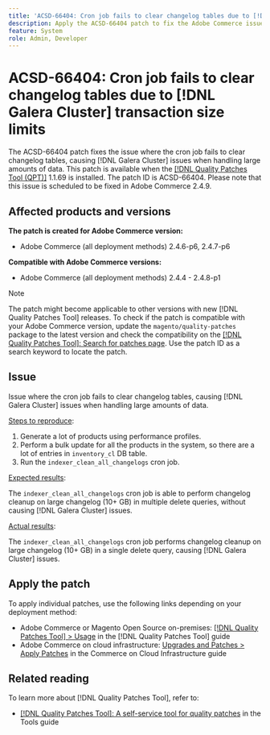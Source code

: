 ```yaml
---
title: 'ACSD-66404: Cron job fails to clear changelog tables due to [!DNL Galera Cluster] transaction size limits'
description: Apply the ACSD-66404 patch to fix the Adobe Commerce issue where with cron job not clearing changelog tables and causing [!DNL Galera Cluster] issues in case of large amount of data in these tables.
feature: System
role: Admin, Developer
---
```


# ACSD-66404: Cron job fails to clear changelog tables due to [!DNL Galera Cluster] transaction size limits

The ACSD-66404 patch fixes the issue where the cron job fails to clear changelog tables, causing [!DNL Galera Cluster] issues when handling large amounts of data. This patch is available when the [[!DNL Quality Patches Tool (QPT)]](/help/tools/quality-patches-tool/quality-patches-tool-to-self-serve-quality-patches.md) 1.1.69 is installed. The patch ID is ACSD-66404. Please note that this issue is scheduled to be fixed in Adobe Commerce 2.4.9.

## Affected products and versions

**The patch is created for Adobe Commerce version:**

* Adobe Commerce (all deployment methods) 2.4.6-p6, 2.4.7-p6

**Compatible with Adobe Commerce versions:**

* Adobe Commerce (all deployment methods) 2.4.4 - 2.4.8-p1

>[!NOTE]
>
>The patch might become applicable to other versions with new [!DNL Quality Patches Tool] releases. To check if the patch is compatible with your Adobe Commerce version, update the `magento/quality-patches` package to the latest version and check the compatibility on the [[!DNL Quality Patches Tool]: Search for patches page](https://experienceleague.adobe.com/tools/commerce-quality-patches/index.html). Use the patch ID as a search keyword to locate the patch.
## Issue

Issue where the cron job fails to clear changelog tables, causing [!DNL Galera Cluster] issues when handling large amounts of data.

<u>Steps to reproduce</u>:

1. Generate a lot of products using performance profiles.
1. Perform a bulk update for all the products in the system, so there are a lot of entries in `inventory_cl` DB table.
1. Run the `indexer_clean_all_changelogs` cron job.

<u>Expected results</u>:

The `indexer_clean_all_changelogs` cron job is able to perform changelog cleanup on large changelog (10+ GB) in multiple delete queries, without causing [!DNL Galera Cluster] issues.

<u>Actual results</u>:

The `indexer_clean_all_changelogs` cron job performs changelog cleanup on large changelog (10+ GB) in a single delete query, causing [!DNL Galera Cluster] issues.

## Apply the patch

To apply individual patches, use the following links depending on your deployment method:

* Adobe Commerce or Magento Open Source on-premises: [[!DNL Quality Patches Tool] > Usage](/help/tools/quality-patches-tool/usage.md) in the [!DNL Quality Patches Tool] guide
* Adobe Commerce on cloud infrastructure: [Upgrades and Patches > Apply Patches](https://experienceleague.adobe.com/docs/commerce-cloud-service/user-guide/develop/upgrade/apply-patches.html) in the Commerce on Cloud Infrastructure guide

## Related reading

To learn more about [!DNL Quality Patches Tool], refer to:

* [[!DNL Quality Patches Tool]: A self-service tool for quality patches](/help/tools/quality-patches-tool/quality-patches-tool-to-self-serve-quality-patches.md) in the Tools guide
